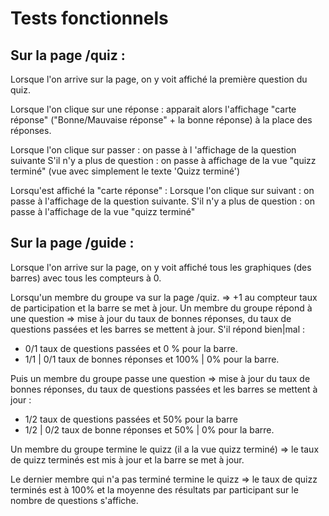 # Tests fonctionnels 

## Sur la page /quiz :

Lorsque l'on arrive sur la page, on y voit affiché la première question du quiz.

Lorsque l'on clique sur une réponse : apparait alors l'affichage "carte réponse" ("Bonne/Mauvaise réponse" + la bonne réponse) à la place des réponses.

Lorsque l'on clique sur passer : on passe à l 'affichage de la question suivante 
S'il n'y a plus de question : on passe à affichage de la vue "quizz terminé" (vue avec simplement le texte 'Quizz terminé')


Lorsqu'est affiché la "carte réponse" : 
Lorsque l'on clique sur suivant : on passe à l'affichage de la question suivante.
S'il n'y a plus de question : on passe à l'affichage de la vue "quizz terminé"

## Sur la page /guide :

Lorsque l'on arrive sur la page, on y voit affiché tous les graphiques (des barres) avec tous les compteurs à 0.

Lorsqu'un membre du groupe va sur la page /quiz. => +1 au compteur taux de participation et la barre se met à jour.
Un membre du groupe répond à une question => mise à jour du taux de bonnes réponses, du taux de questions passées et les barres se mettent à jour. 
S'il répond bien|mal :
 - 0/1 taux de questions passées et 0 % pour la barre. 
 - 1/1 | 0/1 taux de bonnes réponses et 100% | 0% pour la barre.

Puis un membre du groupe passe une question => mise à jour du taux de bonnes réponses, du taux de questions passées et les barres se mettent à jour : 
- 1/2 taux de questions passées et 50% pour la barre
- 1/2 | 0/2 taux de bonne réponses et 50% | 0% pour la barre.

Un membre du groupe termine le quizz (il a la vue quizz terminé) => le taux de quizz terminés est mis à jour et la barre se met à jour.

Le dernier membre qui n'a pas terminé termine le quizz => le taux de quizz terminés est à 100%
et la moyenne des résultats par participant sur le nombre de questions s'affiche.

